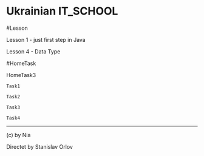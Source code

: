# Ukrainian IT_SCHOOL

#Lesson


Lesson 1 - just first step in Java

Lesson 4 - Data Type


#HomeTask


HomeTask3


	Task1
	
	Task2
	
	Task3
	
	Task4

------------------------------------------------------

(c) by Nia

Directet by Stanislav Orlov

